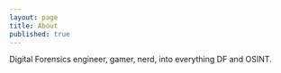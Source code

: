 ```yaml
---
layout: page
title: About
published: true
---
```


Digital Forensics engineer, gamer, nerd, into everything DF and OSINT.
